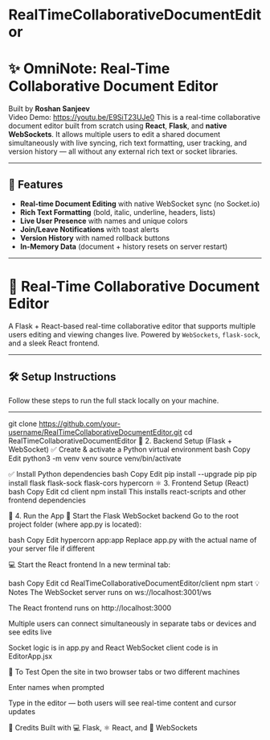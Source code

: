 # RealTimeCollaborativeDocumentEditor
# ✨ OmniNote: Real-Time Collaborative Document Editor

Built by **Roshan Sanjeev**  
Video Demo: https://youtu.be/E9SiT23UJe0
This is a real-time collaborative document editor built from scratch using **React**, **Flask**, and **native WebSockets**. It allows multiple users to edit a shared document simultaneously with live syncing, rich text formatting, user tracking, and version history — all without any external rich text or socket libraries.

---

## 🧠 Features

- **Real-time Document Editing** with native WebSocket sync (no Socket.io)
- **Rich Text Formatting** (bold, italic, underline, headers, lists)
- **Live User Presence** with names and unique colors
- **Join/Leave Notifications** with toast alerts
- **Version History** with named rollback buttons
- **In-Memory Data** (document + history resets on server restart)

---

# 📝 Real-Time Collaborative Document Editor

A Flask + React-based real-time collaborative editor that supports multiple users editing and viewing changes live. Powered by `WebSockets`, `flask-sock`, and a sleek React frontend.

---

## 🛠️ Setup Instructions

Follow these steps to run the full stack locally on your machine.

---
git clone https://github.com/your-username/RealTimeCollaborativeDocumentEditor.git
cd RealTimeCollaborativeDocumentEditor
🐍 2. Backend Setup (Flask + WebSocket)
✅ Create & activate a Python virtual environment
bash
Copy
Edit
python3 -m venv venv
source venv/bin/activate

✅ Install Python dependencies
bash
Copy
Edit
pip install --upgrade pip
pip install flask flask-sock flask-cors hypercorn
⚛️ 3. Frontend Setup (React)
bash
Copy
Edit
cd client
npm install
This installs react-scripts and other frontend dependencies

🚀 4. Run the App
🧠 Start the Flask WebSocket backend
Go to the root project folder (where app.py is located):

bash
Copy
Edit
hypercorn app:app
Replace app.py with the actual name of your server file if different

💻 Start the React frontend
In a new terminal tab:

bash
Copy
Edit
cd RealTimeCollaborativeDocumentEditor/client
npm start
💡 Notes
The WebSocket server runs on ws://localhost:3001/ws

The React frontend runs on http://localhost:3000

Multiple users can connect simultaneously in separate tabs or devices and see edits live

Socket logic is in app.py and React WebSocket client code is in EditorApp.jsx

🧪 To Test
Open the site in two browser tabs or two different machines

Enter names when prompted

Type in the editor — both users will see real-time content and cursor updates

🤝 Credits
Built with 💻 Flask, ⚛️ React, and 🔌 WebSockets



